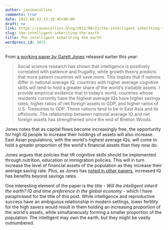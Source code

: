 ```yaml
---
author: jasonacollins
comments: true
date: 2012-08-22 13:10:45+00:00
draft: no
link: https://jasoncollins.blog/2012/08/22/the-intelligent-inheriting-the-earth/
slug: the-intelligent-inheriting-the-earth
title: The intelligent inheriting the earth
wordpress_id: 3873
---
```


From [a working paper by Garett Jones](http://mason.gmu.edu/~gjonesb/IITE.pdf) released earlier this year:


<blockquote>Social science research has shown that intelligence is positively correlated with patience and frugality, while growth theory predicts that more patient countries will save more. This implies that if nations differ in national average IQ, countries with higher average cognitive skills will tend to hold a greater share of the world’s tradable assets. I provide empirical evidence that in today’s world, countries whose residents currently have the highest average IQs have higher savings rates, higher ratios of net foreign assets to GDP, and higher ratios of U.S. Treasuries to GDP. These nations tend to be in East Asia and its offshoots. The relationship between national average IQ and net foreign assets has strengthened since the end of Bretton Woods.</blockquote>


Jones notes that as capital flows become increasingly free, the opportunity for high IQ people to increase their holdings of assets will also increase. East Asian populations, with the world's highest average IQs, will come to hold a greater proportion of the world's financial assets than they now do.

Jones argues that policies that lift cognitive skills should be implemented through nutrition, education or immigration policies. This will in turn increase the level of financial assets of the population as they increase their average saving rate. Plus, as Jones has [noted in other papers](https://jasoncollins.blog/2011/07/jones-on-iq-and-productivity/), increased IQ has benefits beyond savings rates.

One interesting element of the paper is the title - _Will the intelligent inherit the earth?
IQ and time preference in the global economy_ - which I have paraphrased for the title of this post. While intelligence and reproductive success have an ambiguous relationship in modern settings, lower fertility for the high savers would result in them holding an increasing proportion of the world's assets, while simultaneously forming a smaller proportion of the population. The intelligent may own the earth, but they might be vastly outnumbered.
